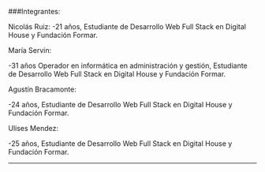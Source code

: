 ###Integrantes:  

Nicolás Ruiz: 
-21 años, Estudiante de Desarrollo Web Full Stack en Digital House y Fundación Formar.  


María Servin:  

-31 años  Operador en informática en administración y gestión, Estudiante de Desarrollo Web Full Stack en Digital House y Fundación Formar.

Agustín Bracamonte:  

-24 años, Estudiante de Desarrollo Web Full Stack en Digital House y Fundación Formar.

Ulises Mendez:  

-25 años, Estudiante de Desarrollo Web Full Stack en Digital House y Fundación Formar.
___
